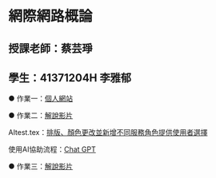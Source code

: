 # 網際網路概論
授課老師：蔡芸琤
-------------------------------------------------
學生：41371204H 李雅郁
-------------------------------------------------

 ● 作業一：[個人網站](https://41371204h.github.io/web/)

 ● 作業二：[解說影片](https://youtu.be/Z3GcsHOwKsI)
 
AItest.tex：[排版、顏色更改並新增不同服務角色提供使用者選擇](https://github.com/41371204h/web/blob/main/my-app/app/(tabs)/AItest.tsx)

使用AI協助流程：[Chat GPT](https://chatgpt.com/share/68edb059-3960-8013-94bf-40620d5ca1e0)

 ● 作業三：[解說影片](https://youtu.be/I2BTVdJ2sfM)
